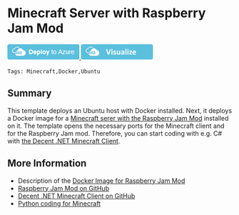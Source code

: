 # Minecraft Server with Raspberry Jam Mod

<a href="https://portal.azure.com/#create/Microsoft.Template/uri/https%3A%2F%2Fraw.githubusercontent.com%2Frstropek%2FRaspberryJamModDocker%2Fmaster%2FARM-Template%2Fazuredeploy.json" target="_blank">
<img src="https://raw.githubusercontent.com/Azure/azure-quickstart-templates/master/1-CONTRIBUTION-GUIDE/images/deploytoazure.png"/>
</a>
<a href="http://armviz.io/#/?load=https%3A%2F%2Fraw.githubusercontent.com%2Frstropek%2FRaspberryJamModDocker%2Fmaster%2FARM-Template%2Fazuredeploy.json" target="_blank">
<img src="https://raw.githubusercontent.com/Azure/azure-quickstart-templates/master/1-CONTRIBUTION-GUIDE/images/visualizebutton.png"/>
</a>

`Tags: Minecraft,Docker,Ubuntu`

## Summary

This template deploys an Ubuntu host with Docker installed. Next, it deploys a Docker image for a [Minecraft serer with the Raspberry Jam Mod](https://hub.docker.com/r/rstropek/raspberryjammoddocker/) installed on it. The template opens the necessary ports for the Minecraft client and for the Raspberry Jam mod. Therefore, you can start coding with e.g. C# with [the Decent .NET Minecraft Client](https://github.com/bleroy/minecraft.client).

## More Information

* Description of the [Docker Image for Raspberry Jam Mod](https://hub.docker.com/r/rstropek/raspberryjammoddocker/)
* [Raspberry Jam Mod on GitHub](https://github.com/arpruss/raspberryjammod)
* [Decent .NET Minecraft Client on GitHub](https://github.com/bleroy/minecraft.client)
* [Python coding for Minecraft](http://www.instructables.com/id/Python-coding-for-Minecraft/)
